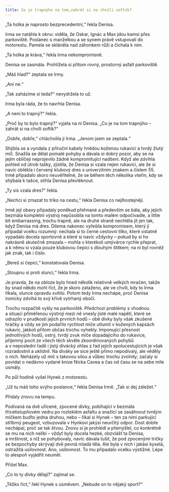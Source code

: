 ```yaml
---
title: Co je trapnýho na tom,zahrát si na chvíli softík?
---
```


„Ta holka je naprosto bezprecedentní,“ řekla Denisa.

Irma se natáhla k oknu: viděla, že Oskar, Ignác a Max jdou kamsi přes parkoviště. Poslanec s manželkou a se synem právě vstupovali do motorestu. Pamela se skláněla nad záhonkem růží a čichala k nim.

„Ta holka je kráva,“ řekla Irma nekompromisně.

Denisa se zasmála. Prohlížela si přitom rovný, prostorný asfalt parkoviště.

„Máš hlad?“ zeptala se Irmy.

„Ani ne.“

„Tak zaházíme si teda?“ nevydržela to už.

Irma byla ráda, že to navrhla Denisa.

„A neni to trapný?“ řekla.

„Proč by to bylo trapný?“ vyjela na ni Denisa. „Co je na tom trapnýho – zahrát si na chvíli softík?“

„Dobře, dobře,“ chlácholila ji Irma. „Jenom jsem se zeptala.“

Shýbla se a vyndala z příruční kabely hnědou koženou rukavici a tvrdý žlutý míč. Snažila se dělat pomalé pohyby a dávala si dobrý pozor, aby se na jejím obličeji neprojevilo žádné kompromitující nadšení. Když ale zdvihla pohled od útrob tašky, zjistila, že Denisa si vzala nejen rukavici, ale že si navíc oblékla i červený klubový dres s univerzitním znakem a číslem 55. Irmě připadalo skoro neuvěřitelné, že se během těch několika vteřin, kdy se shýbala k tašce, stihla Denisa převléknout.

„Ty sis vzala dres?“ řekla.

„Nechci si zmazat to triko na cestu,“ řekla Denisa co nejlhostejněji.

Irmě její obavy připadaly poněkud přehnané a především se bála, aby jejich bezmála kompletní výstroj nepůsobila na tomto malém odpočívadle, a little bit embarrassing, trochu trapně, ale na druhé straně nechtěla jít jen tak, když Denisa má dres. Dilema nakonec vyřešila kompromisem, který jí připadal vcelku rozumný: nechala si to černé cestovní tílko, které ostatně vypadalo docela sportovně a které si navíc vždycky – pokud by si ho nakrásně skutečně zmazala – mohla v kterékoli umývárce rychle přeprat, a k němu si vzala pouze klubovou čepici s dlouhým štítkem; na ní byl rovněž jak znak, tak i číslo.

„Bereš si čepici,“ konstatovala Denisa.

„Stoupnu si proti slunci,“ řekla Irma.

Je pravda, že na obloze bylo hned několik relativně velkých mračen, takže by snad někdo mohl říct, že je skoro zataženo, ale ve chvíli, kdy to Irma říkala, slunce opravdu svítilo. Potom tedy Irma nechápe, proč Denisa ironicky zdvihá to svý křivě vytrhaný obočí.

Trochu rozpačitě vyšly na parkoviště. Předchozí problémy s vhodnou a situaci přiměřenou výstrojí mezi ně vnesly jisté malé napětí, které se odrazilo v prudkosti jejich prvních hodů – obě dívky byly však zkušené hráčky a vždy se jim podařilo rychlost míče utlumit v kožených kapsách rukavic, jakkoli přitom občas trochu vyhekly. Imponující přesnost jednotlivých hodů, ostrý, tvrdý zvuk míče dopadajícího do rukavice, příjemný pocit ze všech těch skvěle zkoordinovaných pohybů a v neposlední řadě i jistý divácký ohlas z řad jejich spolucestujících je však rozradostnil a uklidnil. Na diváky se sice ještě přímo nepodívaly, ale věděly o nich. Neházely už míč s takovou silou a vůbec trochu zvolnily; začaly si povídat o nedávno vydané knize Nicka Cavea a čas od času se na sebe mile usmály.

Po půl hodině vyšel Hynek z motorestu.

„Už tu máš toho svýho poslance,“ řekla Denisa Irmě. „Tak si dej záležet.“

Přidaly znovu na tempu.

Podívaná na dvě uřícené, zpocené dívky, pobíhající v bezmála třicetistupňovém vedru po rozteklém asfaltu a snažící se zasáhnout tvrdým míčkem buďto jedna druhou, nebo – říkal si Hynek – ten za nimi parkující stříbrný peugeot, vzbuzovala v Hynkovi jakýsi neurčitý odpor. Dost dobře nechápal, proč se tak štvou. Znovu si je prohlédl a přemýšlel, co konkrétně se mu na nich nelíbí – vždyť byly docela hezké, obzvlášť ta Denisa, a mrštnost, s níž se pohybovaly, navíc dávala tušit, že pod zpocenými tričky se bezpochyby skrývají dvě pevná mladá těla. Ale byla v nich i jakási kyselá, ostražitá usilovnost. Ano, usilovnost. To mu připadalo vcelku výstižné. Lépe to alespoň vyjádřit neuměl.

Přišel Max.

„Co to ty dívky dělají?“ zajímal se.

„Těžko říct,“ řekl Hynek s úsměvem. „Nebude on to nějaký sport?“
